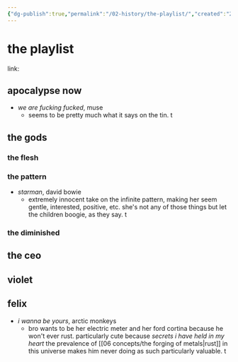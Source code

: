 ```yaml
---
{"dg-publish":true,"permalink":"/02-history/the-playlist/","created":"2024-12-20T15:31:49.449-06:00","updated":"2024-12-20T16:06:48.167-06:00"}
---
```


# the playlist
link: 

## apocalypse now
- *we are fucking fucked*, muse
	- seems to be pretty much what it says on the tin. t
## the gods 
### the flesh
### the pattern
- *starman*, david bowie
	- extremely innocent take on the infinite pattern, making her seem gentle, interested, positive, etc. she's not any of those things but let the children boogie, as they say. t
### the diminished

## the ceo
## violet

## felix
- *i wanna be yours*, arctic monkeys
	- bro wants to be her electric meter and her ford cortina because he won't ever rust. particularly cute because *secrets i have held in my heart* the prevalence of [[06 concepts/the forging of metals\|rust]] in this universe makes him never doing as such particularly valuable. t
